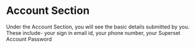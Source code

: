 # Account Section

Under the Account Section, you will see the basic details submitted by you. These include- your sign in email id, your phone number, your Superset Account Password

